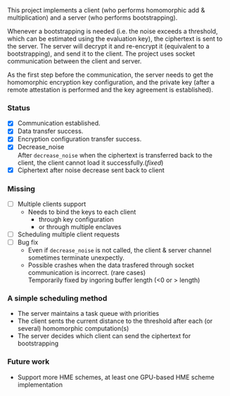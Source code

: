 This project implements a client (who performs homomorphic add & multiplication) and a server (who performs bootstrapping).  

Whenever a bootstrapping is needed (i.e. the noise exceeds a threshold, which can be estimated using the evaluation key), the ciphertext is sent to the server. The server will decrypt it and re-encrypt it (equivalent to a bootstrapping), and send it to the client. The project uses socket communication between the client and server.   

As the first step before the communication, the server needs to get the homomorphic encryption key configuration, and the private key (after a remote attestation is performed and the key agreement is established).

### Status
- [X] Communication established.
- [X] Data transfer success.
- [X] Encryption configuration transfer success.
- [X] Decrease_noise   
After ``decrease_noise`` when the ciphertext is transferred back to the client, the client cannot load it successfully.(_fixed_) 
- [X] Ciphertext after noise decrease sent back to client

### Missing
- [ ] Multiple clients support
  - Needs to bind the keys to each client
    - through key configuration
    - or through multiple enclaves
- [ ] Scheduling multiple client requests
- [ ] Bug fix
  - Even if ``decrease_noise`` is not called, the client & server channel sometimes terminate unexpectly.
  - Possible crashes when the data trasfered through socket communication is incorrect. (rare cases)   
    Temporarily fixed by ingoring buffer length (<0 or > length)

### A simple scheduling method
- The server maintains a task queue with priorities
- The client sents the current distance to the threshold after each (or several) homomorphic computation(s)
- The server decides which client can send the ciphertext for bootstrapping

### Future work
- Support more HME schemes, at least one GPU-based HME scheme implementation
